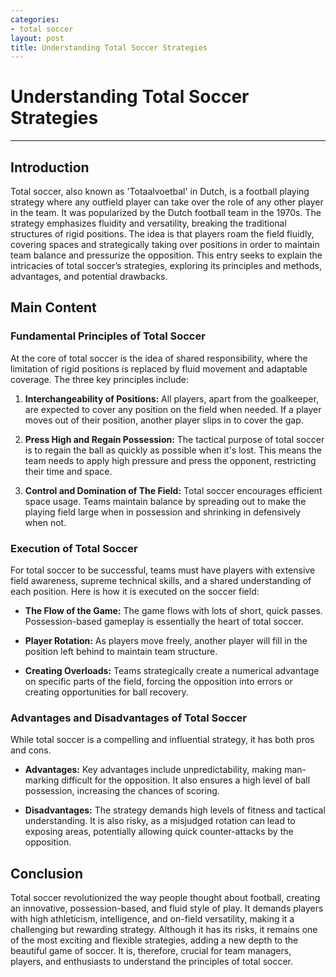 ```yaml
---
categories:
- total soccer
layout: post
title: Understanding Total Soccer Strategies
---
```


# Understanding Total Soccer Strategies

---

## Introduction

Total soccer, also known as 'Totaalvoetbal' in Dutch, is a football playing strategy where any outfield player can take over the role of any other player in the team. It was popularized by the Dutch football team in the 1970s. The strategy emphasizes fluidity and versatility, breaking the traditional structures of rigid positions. The idea is that players roam the field fluidly, covering spaces and strategically taking over positions in order to maintain team balance and pressurize the opposition. This entry seeks to explain the intricacies of total soccer’s strategies, exploring its principles and methods, advantages, and potential drawbacks. 

## Main Content

### Fundamental Principles of Total Soccer

At the core of total soccer is the idea of shared responsibility, where the limitation of rigid positions is replaced by fluid movement and adaptable coverage. The three key principles include:

1. **Interchangeability of Positions:** All players, apart from the goalkeeper, are expected to cover any position on the field when needed. If a player moves out of their position, another player slips in to cover the gap.
   
2. **Press High and Regain Possession:** The tactical purpose of total soccer is to regain the ball as quickly as possible when it's lost. This means the team needs to apply high pressure and press the opponent, restricting their time and space.

3. **Control and Domination of The Field:** Total soccer encourages efficient space usage. Teams maintain balance by spreading out to make the playing field large when in possession and shrinking in defensively when not. 

### Execution of Total Soccer 

For total soccer to be successful, teams must have players with extensive field awareness, supreme technical skills, and a shared understanding of each position. Here is how it is executed on the soccer field:

- **The Flow of the Game:** The game flows with lots of short, quick passes. Possession-based gameplay is essentially the heart of total soccer.  

- **Player Rotation:** As players move freely, another player will fill in the position left behind to maintain team structure.

- **Creating Overloads:** Teams strategically create a numerical advantage on specific parts of the field, forcing the opposition into errors or creating opportunities for ball recovery.

### Advantages and Disadvantages of Total Soccer 

While total soccer is a compelling and influential strategy, it has both pros and cons. 

- **Advantages:** Key advantages include unpredictability, making man-marking difficult for the opposition. It also ensures a high level of ball possession, increasing the chances of scoring. 

- **Disadvantages:** The strategy demands high levels of fitness and tactical understanding. It is also risky, as a misjudged rotation can lead to exposing areas, potentially allowing quick counter-attacks by the opposition. 

## Conclusion

Total soccer revolutionized the way people thought about football, creating an innovative, possession-based, and fluid style of play. It demands players with high athleticism, intelligence, and on-field versatility, making it a challenging but rewarding strategy. Although it has its risks, it remains one of the most exciting and flexible strategies, adding a new depth to the beautiful game of soccer. It is, therefore, crucial for team managers, players, and enthusiasts to understand the principles of total soccer.